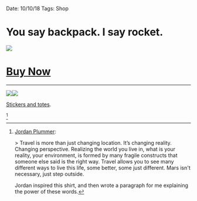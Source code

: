Date: 10/10/18
Tags: Shop

# You say backpack. I say rocket.

![](https://vangogh.teespring.com/v3/image/nvN-B2Av7VyroL0_4hdBLtOs8es/480/560.jpg)

# [Buy Now](https://teespring.com/shop/Backpack-rocket-story)

---- 

![](https://vangogh.teespring.com/v3/image/qzGfVpm6Z1n5ZZnamHMgEP7RijI/480/560.jpg)![](https://vangogh.teespring.com/v3/image/mbiY_mfT9uTnYFt6rVG0PhN_rU4/480/560.jpg)

[Stickers and totes](https://teespring.com/shop/backpack-rocket-accessories).

[^1]

[^1]:	[Jordan Plummer](http://instagram.com/chasingsympatheia):

	\> Travel is more than just changing location. It’s changing reality. Changing perspective. Realizing the world you live in, what is your reality, your environment, is formed by many fragile constructs that someone else said is the right way. Travel allows you to see many different ways to live this life, some better, some just different. Mars isn't necessary, just step outside.

	Jordan inspired this shirt, and then wrote a paragraph for me explaining the power of these words.